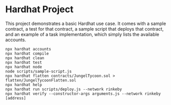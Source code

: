 # Hardhat Project

This project demonstrates a basic Hardhat use case. It comes with a sample contract, a test for that contract, a sample script that deploys that contract, and an example of a task implementation, which simply lists the available accounts.

```
npx hardhat accounts
npx hardhat compile
npx hardhat clean
npx hardhat test
npx hardhat node
node scripts/sample-script.js
npx hardhat flatten contracts/JungelTycoon.sol > flatten/JungelTycoonFlatten.sol
npx hardhat help
npx hardhat run scripts/deploy.js --network rinkeby
npx hardhat verify --constructor-args arguments.js --network rinkeby [address]
```